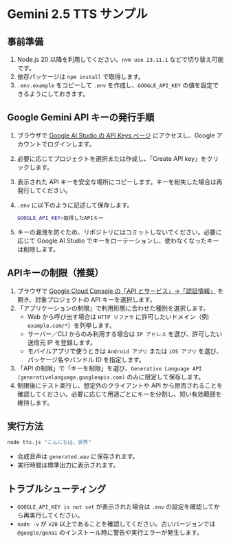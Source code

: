 # Gemini 2.5 TTS サンプル

## 事前準備

1. Node.js 20 以降を利用してください。`nvm use 23.11.1` などで切り替え可能です。
2. 依存パッケージは `npm install` で取得します。
3. `.env.example` をコピーして `.env` を作成し、`GOOGLE_API_KEY` の値を設定できるようにしておきます。

## Google Gemini API キーの発行手順

1. ブラウザで [Google AI Studio の API Keys ページ](https://aistudio.google.com/apikey) にアクセスし、Google アカウントでログインします。
2. 必要に応じてプロジェクトを選択または作成し、「Create API key」をクリックします。
3. 表示された API キーを安全な場所にコピーします。キーを紛失した場合は再発行してください。
4. `.env` に以下のように記述して保存します。

   ```bash
   GOOGLE_API_KEY=取得したAPIキー
   ```

5. キーの漏洩を防ぐため、リポジトリにはコミットしないでください。必要に応じて Google AI Studio でキーをローテーションし、使わなくなったキーは削除します。

## APIキーの制限（推奨）

1. ブラウザで [Google Cloud Console の「API とサービス」→「認証情報」](https://console.cloud.google.com/apis/credentials) を開き、対象プロジェクトの API キーを選択します。
2. 「アプリケーションの制限」で利用形態に合わせた種別を選択します。
   - Web から呼び出す場合は `HTTP リファラ` に許可したいドメイン（例: `example.com/*`）を列挙します。
   - サーバー／CLI からのみ利用する場合は `IP アドレス` を選び、許可したい送信元 IP を登録します。
   - モバイルアプリで使うときは `Android アプリ` または `iOS アプリ` を選び、パッケージ名やバンドル ID を指定します。
3. 「API の制限」で「キーを制限」を選び、`Generative Language API (generativelanguage.googleapis.com)` のみに限定して保存します。
4. 制限後にテスト実行し、想定外のクライアントや API から拒否されることを確認してください。必要に応じて用途ごとにキーを分割し、短い有効範囲を維持します。

## 実行方法

```bash
node tts.js "こんにちは、世界"
```

- 合成音声は `generated.wav` に保存されます。
- 実行時間は標準出力に表示されます。

## トラブルシューティング

- `GOOGLE_API_KEY is not set` が表示された場合は `.env` の設定を確認してから再実行してください。
- `node -v` が `v20` 以上であることを確認してください。古いバージョンでは `@google/genai` のインストール時に警告や実行エラーが発生します。
